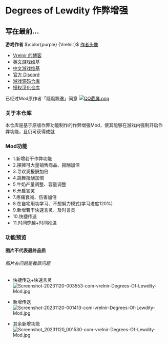 # Degrees of Lewdity 作弊增强

## 写在最前...
<b>游戏作者</b> $\color{purple} {Vrelnir}$ [作者头像](https://i.postimg.cc/9fX0Wjg4/avatar-png-200-200.png)
  - [Vrelnir 的博客](https://vrelnir.blogspot.com)
  - [英文游戏维基](https://degreesoflewdity.miraheze.org/wiki)
  - [中文游戏维基](https://degreesoflewditycn.miraheze.org/wiki)
  - [官方 Discord](https://discord.gg/VznUtEhDOL)
  - [游戏源码仓库](https://gitgud.io/Vrelnir/degrees-of-lewdity/-/tree/master)
- [授权汉化仓库](https://github.com/Eltirosto/Degrees-of-Lewdity-Chinese-Localization)

已经过Mod原作者「隨風飄逸」同意
[![QQ截屏.png](https://picst.sunbangyan.cn/2023/11/19/b689b0aba663b9a75ec8382adb2056e6.webp)](https://i.postimg.cc/6QyvQydF/Image-1700406505100-edit-125728719731855.png)

### 关于本仓库

本仓库是基于原版作弊功能制作的作弊增强Mod，使其能够在游戏内强制开启作弊功能，且仍可获得成就

### Mod功能
- 1.新增若干作弊功能
- 2.摆摊可大量销售商品、报酬加倍
- 3.寻欢洞报酬加倍
- 4.跳舞报酬加倍
- 5.牛奶产量调整、容量调整
- 6.开启言灵
- 7.疼痛衰减、伤害加倍
- 8.在自宅用功学习、不想努力模式(学习进度120%)
- 9.新增若干快速言灵、及时言灵
- 10.快捷传送
- 11.时间穿越+时间推进

### 功能预览
#### 图片不代表最终品质
###### 图片有问题是截屏问题

- 快捷传送+快速言灵
![Screenshot-20231120-003553-com-vrelnir-Degrees-Of-Lewdity-Mod.jpg](https://i.postimg.cc/htQY3H8X/Screenshot-20231120-003553-com-vrelnir-Degrees-Of-Lewdity-Mod.jpg)

- 新增传送
![Screenshot-20231120-001413-com-vrelnir-Degrees-Of-Lewdity-Mod.jpg](https://i.postimg.cc/7Yr9V6bv/Screenshot-20231120-001413-com-vrelnir-Degrees-Of-Lewdity-Mod.jpg)

- 其余新增功能
![Screenshot_20231120_001530-com-vrelnir-Degrees-Of-Lewdity-Mod.jpg](https://upload.cc/i1/2023/11/20/R8FLhf.jpg)
